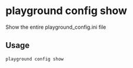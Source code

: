# playground config show

Show the entire playground_config.ini file

## Usage

```bash
playground config show
```


